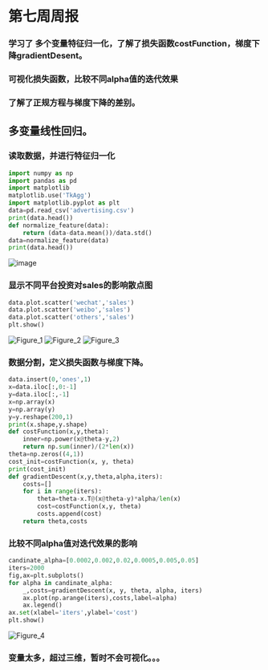 # 第七周周报
### 学习了 多个变量特征归一化，了解了损失函数costFunction，梯度下降gradientDesent。  
### 可视化损失函数，比较不同alpha值的迭代效果
### 了解了正规方程与梯度下降的差别。
## 多变量线性回归。
### 读取数据，并进行特征归一化
```python
import numpy as np
import pandas as pd
import matplotlib
matplotlib.use('TkAgg')
import matplotlib.pyplot as plt
data=pd.read_csv('advertising.csv')
print(data.head())
def normalize_feature(data):
    return (data-data.mean())/data.std()
data=normalize_feature(data)
print(data.head())
```
![image](https://github.com/user-attachments/assets/e4c692bb-b8c5-40fe-9278-1c31690a98b5)  
### 显示不同平台投资对sales的影响散点图  
```python
data.plot.scatter('wechat','sales')
data.plot.scatter('weibo','sales')
data.plot.scatter('others','sales')
plt.show()
```
![Figure_1](https://github.com/user-attachments/assets/408baca5-8d8c-4695-b44b-b622ca3d20cc)
![Figure_2](https://github.com/user-attachments/assets/2a1cad06-c52d-4cd6-879d-7adebe1085f1)
![Figure_3](https://github.com/user-attachments/assets/434a93fa-a62c-4bfa-b143-28d274058e46)  
### 数据分割，定义损失函数与梯度下降。
```python
data.insert(0,'ones',1)
x=data.iloc[:,0:-1]
y=data.iloc[:,-1]
x=np.array(x)
y=np.array(y)
y=y.reshape(200,1)
print(x.shape,y.shape)
def costFunction(x,y,theta):
    inner=np.power(x@theta-y,2)
    return np.sum(inner)/(2*len(x))
theta=np.zeros((4,1))
cost_init=costFunction(x, y, theta)
print(cost_init)
def gradientDescent(x,y,theta,alpha,iters):
    costs=[]
    for i in range(iters):
        theta=theta-x.T@(x@theta-y)*alpha/len(x)
        cost=costFunction(x,y, theta)
        costs.append(cost)
    return theta,costs
```
### 比较不同alpha值对迭代效果的影响 
```python
candinate_alpha=[0.0002,0.002,0.02,0.0005,0.005,0.05]
iters=2000
fig,ax=plt.subplots()
for alpha in candinate_alpha:
    _,costs=gradientDescent(x, y, theta, alpha, iters)
    ax.plot(np.arange(iters),costs,label=alpha)
    ax.legend()
ax.set(xlabel='iters',ylabel='cost')
plt.show()
```
![Figure_4](https://github.com/user-attachments/assets/de3edafd-8e80-4d3f-8264-30eecadda433)  
###   变量太多，超过三维，暂时不会可视化。。。
